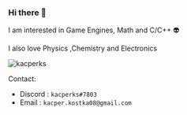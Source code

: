 ### Hi there 👋
I am interested in Game Engines, Math and C/C++ 👽

I also love Physics ,Chemistry and Electronics

<img src="https://komarev.com/ghpvc/?username=kacperks" alt="kacperks" /> 

Contact:
* Discord : `kacperks#7803`
* Email : `kacper.kostka08@gmail.com`
